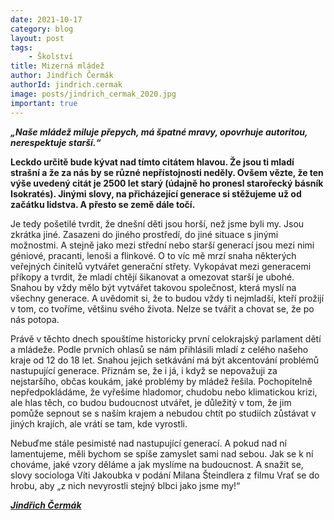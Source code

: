 ```yaml
---
date: 2021-10-17
category: blog
layout: post
tags:
    - Školství
title: Mizerná mládež
author: Jindřich Čermák
authorId: jindrich.cermak
image: posts/jindrich_cermak_2020.jpg
important: true
---
```

***„Naše mládež miluje přepych, má špatné mravy, opovrhuje autoritou, nerespektuje starší.“*** 

**Leckdo určitě bude kývat nad tímto citátem hlavou. Že jsou ti mladí strašní a že za nás by se různé nepřístojnosti neděly. Ovšem vězte, že ten výše uvedený citát je 2500 let starý (údajně ho pronesl starořecký básník Isokratés). Jinými slovy, na přicházející generace si stěžujeme už od začátku lidstva. A přesto se země dále točí.**

Je tedy pošetilé tvrdit, že dnešní děti jsou horší, než jsme byli my. Jsou zkrátka jiné. Zasazeni do jiného prostředí, do jiné situace s jinými možnostmi. A stejně jako mezi střední nebo starší generací jsou mezi nimi géniové, pracanti, lenoši a flinkové. O to víc mě mrzí snaha některých veřejných činitelů vytvářet generační střety. Vykopávat mezi generacemi příkopy a tvrdit, že mladí chtějí šikanovat a omezovat starší je ubohé. Snahou by vždy mělo být vytvářet takovou společnost, která myslí na všechny generace. A uvědomit si, že to budou vždy ti nejmladší, kteří prožijí v tom, co tvoříme, většinu svého života. Nelze se tvářit a chovat se, že po nás potopa.

Právě v těchto dnech spouštíme historicky první celokrajský parlament dětí a mládeže. Podle prvních ohlasů se nám přihlásili mladí z celého našeho kraje od 12 do 18 let. Snahou jejich setkávání má být akcentování problémů nastupující generace. Přiznám se, že i já, i když se nepovažuji za nejstaršího, občas koukám, jaké problémy by mládež řešila. Pochopitelně nepředpokládáme, že vyřešíme hladomor, chudobu nebo klimatickou krizi, ale hlas těch, co budou budoucnost utvářet, je důležitý v tom, že jim pomůže sepnout se s naším krajem a nebudou chtít po studiích zůstávat v jiných krajích, ale vrátí se tam, kde vyrostli.

Nebuďme stále pesimisté nad nastupující generací. A pokud nad ní lamentujeme, měli bychom se spíše zamyslet sami nad sebou. Jak se k ní chováme, jaké vzory děláme a jak myslíme na budoucnost. A snažit se, slovy sociologa Víti Jakoubka v podání Milana Šteindlera z filmu Vrať se do hrobu, aby „z nich nevyrostli stejný blbci jako jsme my!“

***[Jindřich Čermák](https://karlovarsky.pirati.cz/lide/jindrich-cermak/)***
